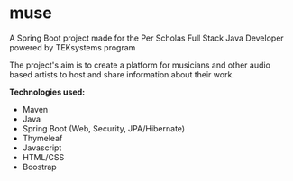 # muse
A Spring Boot project made for the Per Scholas Full Stack Java Developer powered by TEKsystems program

The project's aim is to create a platform for musicians and other audio based artists to host and share information about their work.

**Technologies used:** 
* Maven
* Java 
* Spring Boot (Web, Security, JPA/Hibernate)
* Thymeleaf
* Javascript
* HTML/CSS
* Boostrap

